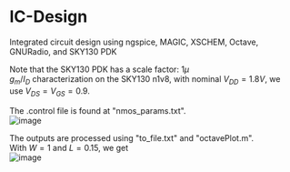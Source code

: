 # IC-Design
Integrated circuit design using ngspice, MAGIC, XSCHEM, Octave, GNURadio, and SKY130 PDK  
    
  Note that the SKY130 PDK has a scale factor: $1\mu$  
  $g_m/I_D$ characterization on the SKY130 n1v8, with nominal $V_{DD} = 1.8V$, we use $V_{DS} = V_{GS} = 0.9$.  
    
  The .control file is found at "nmos_params.txt".  
  ![image](https://user-images.githubusercontent.com/68108648/189139513-27d8c8e9-e24c-48c2-9aa1-373771ba58a9.png)  
  
  The outputs are processed using "to_file.txt" and "octavePlot.m".  
  With $W = 1$ and $L = 0.15$, we get  
  ![image](https://user-images.githubusercontent.com/68108648/189141591-299aa053-5f16-4afa-9294-84bfea33ee0c.png)

  
  
